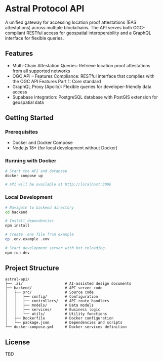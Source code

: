 # Astral Protocol API

A unified gateway for accessing location proof attestations (EAS attestations) across multiple blockchains. The API serves both OGC-compliant RESTful access for geospatial interoperability and a GraphQL interface for flexible queries.

## Features

- Multi-Chain Attestation Queries: Retrieve location proof attestations from all supported networks
- OGC API – Features Compliance: RESTful interface that complies with the OGC API Features Part 1: Core standard
- GraphQL Proxy (Apollo): Flexible queries for developer-friendly data access
- Supabase Integration: PostgreSQL database with PostGIS extension for geospatial data

## Getting Started

### Prerequisites

- Docker and Docker Compose
- Node.js 18+ (for local development without Docker)

### Running with Docker

```bash
# Start the API and database
docker compose up

# API will be available at http://localhost:3000
```

### Local Development

```bash
# Navigate to backend directory
cd backend

# Install dependencies
npm install

# Create .env file from example
cp .env.example .env

# Start development server with hot reloading
npm run dev
```

## Project Structure

```
astral-api/
├── .ai/                   # AI-assisted design documents
├── backend/               # API server code
│   ├── src/               # Source code
│   │   ├── config/        # Configuration
│   │   ├── controllers/   # API route handlers 
│   │   ├── models/        # Data models
│   │   ├── services/      # Business logic
│   │   └── utils/         # Utility functions
│   ├── Dockerfile         # Docker configuration
│   └── package.json       # Dependencies and scripts
└── docker-compose.yml     # Docker services definition
```

## License

TBD